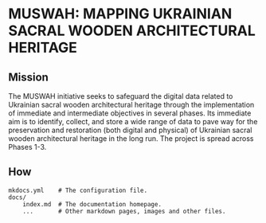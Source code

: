 # MUSWAH: MAPPING UKRAINIAN SACRAL WOODEN ARCHITECTURAL HERITAGE 

## Mission

The MUSWAH initiative seeks to safeguard the digital data related to Ukrainian sacral wooden architectural heritage through the implementation of immediate and intermediate objectives in several phases. Its immediate aim is to identify, collect, and store a wide range of data to pave way for the preservation and restoration (both digital and physical) of Ukrainian sacral wooden architectural heritage in the long run. The project is spread across Phases 1-3.

## How

    mkdocs.yml    # The configuration file.
    docs/
        index.md  # The documentation homepage.
        ...       # Other markdown pages, images and other files.
